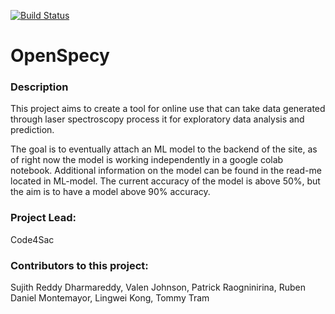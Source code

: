 [![Build Status](https://app.travis-ci.com/sujith15/OpenSpecy_project_21.svg?branch=master)](https://app.travis-ci.com/sujith15/OpenSpecy_project_21)

# OpenSpecy

### Description

This project aims to create a tool for online use that can take data generated through laser spectroscopy process it for exploratory data analysis and prediction.

The goal is to eventually attach an ML model to the backend of the site, as of right now the model is working independently in a google colab notebook.
Additional information on the model can be found in the read-me located in ML-model.
The current accuracy of the model is above 50%, but the aim is to have a model above 90% accuracy.

### Project Lead:

Code4Sac

### Contributors to this project:

Sujith Reddy Dharmareddy,
Valen Johnson,
Patrick Raogninirina,
Ruben Daniel Montemayor,
Lingwei Kong,
Tommy Tram
